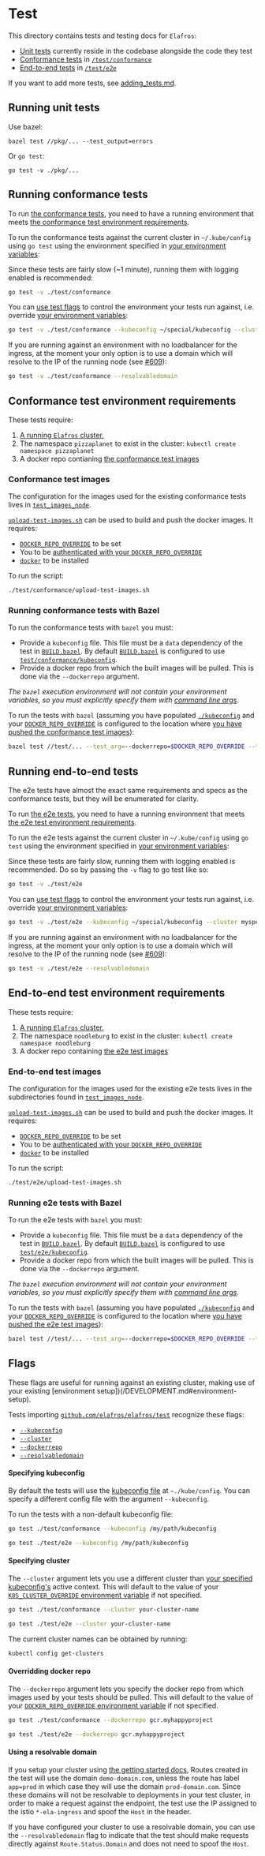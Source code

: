 # Test

This directory contains tests and testing docs for `Elafros`:

* [Unit tests](#running-unit-tests) currently reside in the codebase alongside the code they test
* [Conformance tests](#running-conformance-tests) in [`/test/conformance`](./conformance)
* [End-to-end tests](#running-end-to-end-tests) in [`/test/e2e`](./e2e)

If you want to add more tests, see [adding_tests.md](./adding_tests.md).

## Running unit tests

Use bazel:

```shell
bazel test //pkg/... --test_output=errors
```

Or `go test`:

```shell
go test -v ./pkg/...
```
## Running conformance tests

To run [the conformance tests](./conformance), you need to have a running environment that meets
[the conformance test environment requirements](#conformance-test-environment-requirements).

To run the conformance tests against the current cluster in `~/.kube/config`
using `go test` using the environment specified in [your environment
variables](/DEVELOPMENT.md#environment-setup):

Since these tests are fairly slow (~1 minute),  running them with logging
enabled is recommended:

```bash
go test -v ./test/conformance
```

You can [use test flags](#flags) to control the environment
your tests run against, i.e. override [your environment variables](/DEVELOPMENT.md#environment-setup):

```bash
go test -v ./test/conformance --kubeconfig ~/special/kubeconfig --cluster myspecialcluster --dockerrepo myspecialdockerrepo
```

If you are running against an environment with no loadbalancer for the ingress, at the moment
your only option is to use a domain which will resolve to the IP of the running node (see 
[#609](https://github.com/elafros/elafros/issues/609)):

```bash
go test -v ./test/conformance --resolvabledomain
```

## Conformance test environment requirements

These tests require:

1. [A running `Elafros` cluster.](/DEVELOPMENT.md#getting-started)
2. The namespace `pizzaplanet` to exist in the cluster: `kubectl create namespace pizzaplanet`
3. A docker repo contianing [the conformance test images](#conformance-test-images)

### Conformance test images

The configuration for the images used for the existing conformance tests lives in
[`test_images_node`](./conformance/test_images_node).

[`upload-test-images.sh`](./upload-test-images.sh) can be used to build and push the
docker images. It requires:

* [`DOCKER_REPO_OVERRIDE`](/DEVELOPMENT.md#environment-setup) to be set
* You to be [authenticated with your
  `DOCKER_REPO_OVERRIDE`](/docs/setting-up-a-docker-registry.md)
* [`docker`](https://docs.docker.com/install/) to be installed

To run the script:

```bash
./test/conformance/upload-test-images.sh
```

### Running conformance tests with Bazel

To run the conformance tests with `bazel` you must:

* Provide a `kubeconfig` file. This file must be a `data` dependency of the test in
  [`BUILD.bazel`](./conformance/BUILD.bazel). By default [`BUILD.bazel`](./conformance/BUILD.bazel)
  is configured to use [`test/conformance/kubeconfig`](/test/conformance/kubeconfig).
* Provide a docker repo from which the built images will be pulled. This is done
  via the `--dockerrepo` argument.

_The `bazel` execution environment will not contain your environment variables, so you must
explicitly specify them with [command line args](#flags)._

To run the tests with `bazel` (assuming you have populated [`./kubeconfig`](./conformance/kubeconfig)
and your [`DOCKER_REPO_OVERRIDE`](/DEVELOPMENT.md#environment-setup) is configured
to the location where [you have pushed the conformance test images](#conformance-test-images)):

```bash
bazel test //test/... --test_arg=--dockerrepo=$DOCKER_REPO_OVERRIDE --test_arg=--kubeconfig=./kubeconfig
```

## Running end-to-end tests
The e2e tests have almost the exact same requirements and specs as the conformance tests, but they will be enumerated for clarity.

To run [the e2e tests](./e2e), you need to have a running environment that meets
[the e2e test environment requirements](#e2e-test-environment-requirements).

To run the e2e tests against the current cluster in `~/.kube/config`
using `go test` using the environment specified in [your environment
variables](/DEVELOPMENT.md#environment-setup):

Since these tests are fairly slow,  running them with logging
enabled is recommended. Do so by passing the `-v` flag to go test like so: 

```bash
go test -v ./test/e2e
```

You can [use test flags](#flags) to control the environment
your tests run against, i.e. override [your environment variables](/DEVELOPMENT.md#environment-setup):

```bash
go test -v ./test/e2e --kubeconfig ~/special/kubeconfig --cluster myspecialcluster --dockerrepo myspecialdockerrepo
```

If you are running against an environment with no loadbalancer for the ingress, at the moment
your only option is to use a domain which will resolve to the IP of the running node (see 
[#609](https://github.com/elafros/elafros/issues/609)):

```bash
go test -v ./test/e2e --resolvabledomain
```

## End-to-end test environment requirements

These tests require:

1. [A running `Elafros` cluster.](/DEVELOPMENT.md#getting-started)
2. The namespace `noodleburg` to exist in the cluster: `kubectl create namespace noodleburg`
3. A docker repo containing [the e2e test images](#e2e-test-images)

### End-to-end test images

The configuration for the images used for the existing e2e tests lives in the subdirectories found in
[`test_images_node`](./e2e/test_images_node/).

[`upload-test-images.sh`](./upload-test-images.sh) can be used to build and push the
docker images. It requires:

* [`DOCKER_REPO_OVERRIDE`](/DEVELOPMENT.md#environment-setup) to be set
* You to be [authenticated with your
  `DOCKER_REPO_OVERRIDE`](/docs/setting-up-a-docker-registry.md)
* [`docker`](https://docs.docker.com/install/) to be installed

To run the script:

```bash
./test/e2e/upload-test-images.sh
```

### Running e2e tests with Bazel

To run the e2e tests with `bazel` you must:

* Provide a `kubeconfig` file. This file must be a `data` dependency of the test in
  [`BUILD.bazel`](./e2e/BUILD.bazel). By default [`BUILD.bazel`](./e2e/BUILD.bazel)
  is configured to use [`test/e2e/kubeconfig`](/test/e2e/kubeconfig).
* Provide a docker repo from which the built images will be pulled. This is done
  via the `--dockerrepo` argument.

_The `bazel` execution environment will not contain your environment variables, so you must
explicitly specify them with [command line args](#flags)._

To run the tests with `bazel` (assuming you have populated [`./kubeconfig`](./e2e/kubeconfig)
and your [`DOCKER_REPO_OVERRIDE`](/DEVELOPMENT.md#environment-setup) is configured
to the location where [you have pushed the e2e test images](#e2e-test-images)):

```bash
bazel test //test/... --test_arg=--dockerrepo=$DOCKER_REPO_OVERRIDE --test_arg=--kubeconfig=./kubeconfig
```

## Flags

These flags are useful for running against an existing cluster, making use of your existing
[environment setup])(/DEVELOPMENT.md#environment-setup).

Tests importing [`github.com/elafros/elafros/test`](adding_tests.md#test-library) recognize these flags:

* [`--kubeconfig`](#specifying-kubeconfig)
* [`--cluster`](#specifying-cluster)
* [`--dockerrepo`](#overriding-docker-repo)
* [`--resolvabledomain`](#using-a-resolvable-domain)

#### Specifying kubeconfig

By default the tests will use the [kubeconfig
file](https://kubernetes.io/docs/concepts/configuration/organize-cluster-access-kubeconfig/)
at `~./kube/config`.
You can specify a different config file with the argument `--kubeconfig`.

To run the tests with a non-default kubeconfig file:

```bash
go test ./test/conformance --kubeconfig /my/path/kubeconfig
```

```bash
go test ./test/e2e --kubeconfig /my/path/kubeconfig
```
#### Specifying cluster

The `--cluster` argument lets you use a different cluster than [your specified
kubeconfig's](#specifying-kubeconfig) active context. This will default to the value
of your [`K8S_CLUSTER_OVERRIDE` environment variable](/DEVELOPMENT.md#environment-setup)
if not specified.

```bash
go test ./test/conformance --cluster your-cluster-name
```

```bash
go test ./test/e2e --cluster your-cluster-name
```

The current cluster names can be obtained by running:

```bash
kubectl config get-clusters
```

#### Overridding docker repo

The `--dockerrepo` argument lets you specify the docker repo from which images used
by your tests should be pulled. This will default to the value
of your [`DOCKER_REPO_OVERRIDE` environment variable](/DEVELOPMENT.md#environment-setup)
if not specified.

```bash
go test ./test/conformance --dockerrepo gcr.myhappyproject
```

```bash
go test ./test/e2e --dockerrepo gcr.myhappyproject
```

#### Using a resolvable domain

If you setup your cluster using [the getting started
docs](../../DEVELOPMENT.md#getting-started), Routes created in the test will
use the domain `demo-domain.com`, unless the route has label `app=prod` in which
case they will use the domain `prod-domain.com`.  Since these domains will not be
resolvable to deployments in your test cluster, in order to make a request
against the endpoint, the test use the IP assigned to the istio `*-ela-ingress`
and spoof the `Host` in the header.

If you have configured your cluster to use a resolvable domain, you can use the
`--resolvabledomain` flag to indicate that the test should make requests directly against
`Route.Status.Domain` and does not need to spoof the `Host`.
